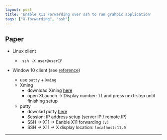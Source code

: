 ```yaml
---
layout: post
title: 'Enable X11 Forwarding over ssh to run grahpic application'
tags: ["X-forwarding", "ssh"]
---
```


## Paper
- Linux client
  - ` ssh -X user@userIP`
  
- Window 10 client (see [reference](https://qingnansun.com/windows%E7%94%B5%E8%84%91%E8%BF%9E%E6%8E%A5linux%E6%9C%8D%E5%8A%A1%E5%99%A8%E8%B7%91python%E7%A8%8B%E5%BA%8F%E4%B8%8D%E6%98%BE%E7%A4%BA%E5%9B%BE%E5%BD%A2%E7%9A%84%E8%A7%A3%E5%86%B3%EF%BC%88%E4%BD%BF/))
  - use `putty` + `Xming` 
  - Xming
    - download Xming [here](https://xming.en.softonic.com/)
    - open XLaunch &rarr; Display number: `11` and press next-step until finishing setup
  - putty
    - downlad putty [here](https://www.chiark.greenend.org.uk/~sgtatham/putty/latest.html)
    - Session: IP address setup (server IP / remote IP)
    - SSH &rarr; X11 &rarr; Eanble X11 forwarding `(v)`
    - SSH &rarr; X11 &rarr; X display location: `localhost:11.0`
  
---
